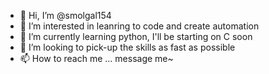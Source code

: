- 👋 Hi, I’m @smolgal154
- 👀 I’m interested in leanring to code and create automation
- 🌱 I’m currently learning python, I'll be starting on C soon
- 💞️ I’m looking to pick-up the skills as fast as possible
- 📫 How to reach me ... message me~

<!---
smolgal154/smolgal154 is a ✨ special ✨ repository because its `README.md` (this file) appears on your GitHub profile.
You can click the Preview link to take a look at your changes.
--->
